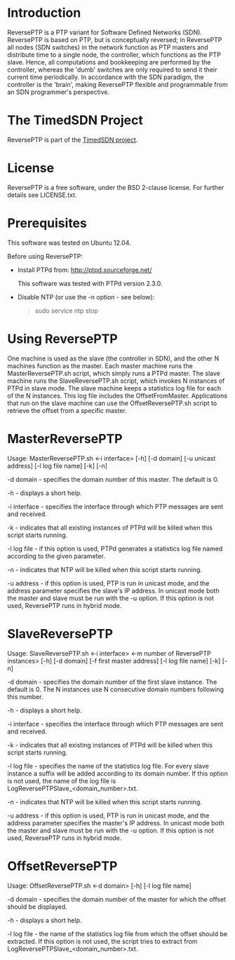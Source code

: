 Introduction
============
ReversePTP is a PTP variant for Software Defined Networks (SDN). ReversePTP is based on PTP, but is conceptually reversed; in ReversePTP all nodes (SDN switches) in the network function as PTP masters and distribute time to a single node, the controller, which functions as the PTP slave. Hence, all computations and bookkeeping are performed by the controller, whereas the 'dumb' switches are only required to send it their current time periodically. In accordance with the SDN paradigm, the controller is the 'brain', making ReversePTP flexible and programmable from an SDN programmer's perspective.

The TimedSDN Project
====================
ReversePTP is part of the [TimedSDN project].

License
=======
ReversePTP is a free software, under the BSD 2-clause license. For further details see LICENSE.txt.

Prerequisites
=============
This software was tested on Ubuntu 12.04.

Before using ReversePTP:

- Install PTPd from: http://ptpd.sourceforge.net/

  This software was tested with PTPd version 2.3.0.

- Disable NTP (or use the -n option - see below):

  > sudo service ntp stop

Using ReversePTP
================
One machine is used as the slave (the controller in SDN), and the other N machines function as the master.
Each master machine runs the MasterReversePTP.sh script, which simply runs a PTPd master.
The slave machine runs the SlaveReversePTP.sh script, which invokes N instances of PTPd in slave mode.
The slave machine keeps a statistics log file for each of the N instances. This log file includes the OffsetFromMaster.
Applications that run on the slave machine can use the OffsetReversePTP.sh script to retrieve the offset from a specific master.

MasterReversePTP
================
Usage:
MasterReversePTP.sh <-i interface> [-h] [-d domain] [-u unicast address] [-l log file name] [-k] [-n]

-d domain    - specifies the domain number of this master. The default is 0.

-h           - displays a short help.

-i interface - specifies the interface through which PTP messages are sent and received.

-k           - indicates that all existing instances of PTPd will be killed when this script starts running.

-l log file  - if this option is used, PTPd generates a statistics log file named according to the given parameter.

-n           - indicates that NTP will be killed when this script starts running.

-u address   - if this option is used, PTP is run in unicast mode, and the address parameter specifies the slave's IP address. In unicast mode both the master and slave must be run with the -u option. If this option is not used, ReversePTP runs in hybrid mode.

SlaveReversePTP
===============
Usage:
SlaveReversePTP.sh <-i interface> <-m number of ReversePTP instances> [-h] [-d domain] [-f first master address] [-l log file name] [-k] [-n]

-d domain    - specifies the domain number of the first slave instance. The default is 0. The N instances use N consecutive domain numbers following this number.

-h           - displays a short help.

-i interface - specifies the interface through which PTP messages are sent and received.

-k           - indicates that all existing instances of PTPd will be killed when this script starts running.

-l log file  - specifies the name of the statistics log file. For every slave instance a suffix will be added according to its domain number. If this option is not used, the name of the log file is LogReversePTPSlave_<domain_number>.txt.

-n           - indicates that NTP will be killed when this script starts running.

-u address   - if this option is used, PTP is run in unicast mode, and the address parameter specifies the master's IP address. In unicast mode both the master and slave must be run with the -u option. If this option is not used, ReversePTP runs in hybrid mode.

OffsetReversePTP
================
Usage: 
OffsetReversePTP.sh <-d domain> [-h] [-l log file name]

-d domain    - specifies the domain number of the master for which the offset should be displayed.

-h           - displays a short help.

-l log file  - the name of the statistics log file from which the offset should be extracted. If this option is not used, the script tries to extract from LogReversePTPSlave_<domain_number>.txt.


[TimedSDN project]: http://tx.technion.ac.il/~dew/TimedSDN.html
